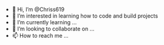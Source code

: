- 👋 Hi, I’m @Chriss619
- 👀 I’m interested in learning how to code and build projects
- 🌱 I’m currently learning ...
- 💞️ I’m looking to collaborate on ...
- 📫 How to reach me ...

<!---
Chriss619/Chriss619 is a ✨ special ✨ repository because its `README.md` (this file) appears on your GitHub profile.
You can click the Preview link to take a look at your changes.
--->
